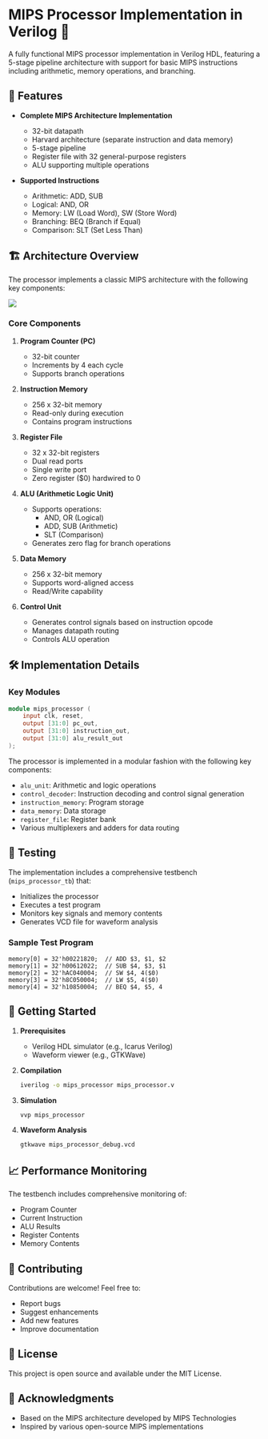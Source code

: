 # MIPS Processor Implementation in Verilog 🚀

A fully functional MIPS processor implementation in Verilog HDL, featuring a 5-stage pipeline architecture with support for basic MIPS instructions including arithmetic, memory operations, and branching.

## 🎯 Features

- **Complete MIPS Architecture Implementation**

  - 32-bit datapath
  - Harvard architecture (separate instruction and data memory)
  - 5-stage pipeline
  - Register file with 32 general-purpose registers
  - ALU supporting multiple operations

- **Supported Instructions**
  - Arithmetic: ADD, SUB
  - Logical: AND, OR
  - Memory: LW (Load Word), SW (Store Word)
  - Branching: BEQ (Branch if Equal)
  - Comparison: SLT (Set Less Than)

## 🏗️ Architecture Overview

The processor implements a classic MIPS architecture with the following key components:

![](mips-datapath-diagram)

### Core Components

1. **Program Counter (PC)**

   - 32-bit counter
   - Increments by 4 each cycle
   - Supports branch operations

2. **Instruction Memory**

   - 256 x 32-bit memory
   - Read-only during execution
   - Contains program instructions

3. **Register File**

   - 32 x 32-bit registers
   - Dual read ports
   - Single write port
   - Zero register ($0) hardwired to 0

4. **ALU (Arithmetic Logic Unit)**

   - Supports operations:
     - AND, OR (Logical)
     - ADD, SUB (Arithmetic)
     - SLT (Comparison)
   - Generates zero flag for branch operations

5. **Data Memory**

   - 256 x 32-bit memory
   - Supports word-aligned access
   - Read/Write capability

6. **Control Unit**
   - Generates control signals based on instruction opcode
   - Manages datapath routing
   - Controls ALU operation

## 🛠️ Implementation Details

### Key Modules

```verilog
module mips_processor (
    input clk, reset,
    output [31:0] pc_out,
    output [31:0] instruction_out,
    output [31:0] alu_result_out
);
```

The processor is implemented in a modular fashion with the following key components:

- `alu_unit`: Arithmetic and logic operations
- `control_decoder`: Instruction decoding and control signal generation
- `instruction_memory`: Program storage
- `data_memory`: Data storage
- `register_file`: Register bank
- Various multiplexers and adders for data routing

## 🧪 Testing

The implementation includes a comprehensive testbench (`mips_processor_tb`) that:

- Initializes the processor
- Executes a test program
- Monitors key signals and memory contents
- Generates VCD file for waveform analysis

### Sample Test Program

```
memory[0] = 32'h00221820;  // ADD $3, $1, $2
memory[1] = 32'h00612022;  // SUB $4, $3, $1
memory[2] = 32'hAC040004;  // SW $4, 4($0)
memory[3] = 32'h8C050004;  // LW $5, 4($0)
memory[4] = 32'h10850004;  // BEQ $4, $5, 4
```

## 🚀 Getting Started

1. **Prerequisites**

   - Verilog HDL simulator (e.g., Icarus Verilog)
   - Waveform viewer (e.g., GTKWave)

2. **Compilation**

   ```bash
   iverilog -o mips_processor mips_processor.v
   ```

3. **Simulation**

   ```bash
   vvp mips_processor
   ```

4. **Waveform Analysis**
   ```bash
   gtkwave mips_processor_debug.vcd
   ```

## 📈 Performance Monitoring

The testbench includes comprehensive monitoring of:

- Program Counter
- Current Instruction
- ALU Results
- Register Contents
- Memory Contents

## 🤝 Contributing

Contributions are welcome! Feel free to:

- Report bugs
- Suggest enhancements
- Add new features
- Improve documentation

## 📝 License

This project is open source and available under the MIT License.

## 🙏 Acknowledgments

- Based on the MIPS architecture developed by MIPS Technologies
- Inspired by various open-source MIPS implementations
